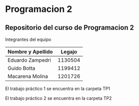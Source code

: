 # Programacion 2
## Repositorio del curso de Programacion 2

Integrantes del equipo

| Nombre y Apellido          |   Legajo                                                                                                                                                                                                                                                                                                                                                 |
|---------------|----------------------------------------------------------------------------------------------------------------------------------------------------------------------------------------------------------------------------------------------------------------------------------------------------------------------------------------------------------------|
| Eduardo Zampedri      | 1130504   
| Guido Botta      | 1199412 
| Macarena Molina     | 1201726


El trabajo práctico 1 se encuentra en la carpeta TP1

El trabajo práctico 2 se encuentra en la carpeta TP2
